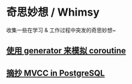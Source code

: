 # 奇思妙想 / Whimsy

收集一些在学习 & 工作过程中突发的奇思妙想~

## [使用 generator 来模拟 coroutine](./from_generator_to_coroutine/)

## [摘抄 MVCC in PostgreSQL](./mvcc_in_postgresql/)
